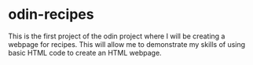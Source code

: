 # odin-recipes
<p>This is the first project of the odin project where I will be creating a webpage for recipes. This will allow me to demonstrate my skills of using basic HTML code to create an HTML webpage.</p>